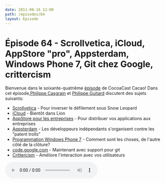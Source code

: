 ```yaml
---
date: 2011-08-16 12:00
path: /episodes/64
layout: Episode
---
```

# Épisode 64 - Scrollvetica, iCloud, AppStore \"pro\", Appsterdam, Windows Phone 7, Git chez Google, crittercism
<p>Bienvenue dans le soixante-quatrième <a href="https://cacaocast.com/media/cacaocast_64.mp3" title="CocoaCast Cacao Episode 64">épisode</a> de CocoaCast Cacao! Dans cet épisode,<a href="http://www.twitter.com/philippec" title="Philippe Casgrain sur Twitter">Philippe Casgrain</a> et <a href="http://www.twitter.com/philippeguitard" title="Philippe Guitard sur Twitter">Philippe Guitard</a> discutent des sujets suivants:</p>
<ul><li><a href="https://github.com/correia/Scrollvetica" title="Scrollvetica">Scrollvetica</a> - Pour inverser le défilement sous Snow Leopard</li>
<li><a href="http://developer.apple.com/library/mac/#releasenotes/MacOSX/WhatsNewInOSX/Articles/MacOSX10_7.html#//apple_ref/doc/uid/TP40010355-SW5" title="iCloud">iCloud</a> - Bientôt dans Lion</li>
<li><a href="http://www.apple.com/business/vpp/" title="AppStore pour les entreprises">AppStore pour les entreprises</a> - Pour distribuer vos applications aux entreprises</li>
<li><a href="http://mur.mu.rs/?p=303" title="Appsterdam">Appsterdam</a> - Les développeurs indépendants s'organisent contre les &ldquo;patent trolls&rdquo;</li>
<li><a href="http://blogs.msdn.com/b/microsoft_press/archive/2010/10/28/free-ebook-programming-windows-phone-7-by-charles-petzold.aspx" title="Programmation Windows Phone 7">Programmation Windows Phone 7</a> - Comment sont les choses, de l'autre côté de la clôture?</li>
<li><a href="https://code.google.com/p/support/issues/detail?id=2454#c43" title="code.google.com">code.google.com</a> - Maintenant avec support pour git</li>
<li><a href="http://www.crittercism.com/" title="Crittercism">Crittercism</a> - Améliore l'interaction avec vos utilisateurs</li>
</ul>
<p><audio controls><source src="https://cacaocast.com/media/cacaocast_64.mp3" type="audio/mpeg"><source src="https://cacaocast.com/media/cacaocast_64.mp3" type="audio/mp4">Votre navigateur ne supporte pas l'élément audio / Your browser does not support the audio element.</audio></p>
